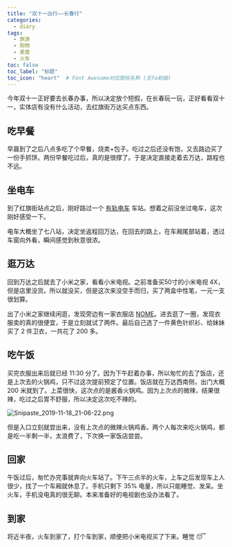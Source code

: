 ```yaml
---
title: "双十一出行——长春行"
categories:
  - diary
tags:
  - 旅游
  - 购物
  - 美食
  - 火车
toc: false
toc_label: "标题"
toc_icon: "heart"  # Font Awesome对应图标名称 (无fa前缀)	
---
```

今年双十一正好要去长春办事，所以决定放个短假，在长春玩一玩，正好看看双十一，实体店有没有什么活动，去红旗街万达买点东西。

## 吃早餐
早晨到了之后八点多吃了个早餐，烧卖+包子。吃过之后还没有饱，又去路边买了一份手抓饼。两份早餐吃过后，真的是很撑了。于是决定直接走着去万达，路程也不远。

## 坐电车
到了红旗街站点之后，刚好路过一个 [有轨电车](https://baike.baidu.com/item/%E6%9C%89%E8%BD%A8%E7%94%B5%E8%BD%A6/2317603?fr=aladdin) 车站。想着之前没坐过电车，这次刚好感受一下。

电车大概坐了七八站，决定坐返程回万达，在回去的路上，在车厢尾部站着，透过车窗向外看，瞬间感觉到秋意很浓。

## 逛万达
回到万达之后就去了小米之家，看看小米电视。之前准备买50寸的小米电视 4X，但是店里没货。所以就没买，但是这次来没空手而归，买了两盒中性笔，一元一支很划算。

出了小米之家继续闲逛，发现旁边有一家衣服店 [NOME](http://www.nome.com/)。进去逛了一圈，发现衣服卖的真的很便宜，于是立刻就试了两件。最后自己选了一件黄色针织衫、给妹妹买了 2 件卫衣，一共花了 200 多。

## 吃午饭
买完衣服出来后就已经 11:30 分了。因为下午赶着办事，所以匆忙的去了饭店，还是上次去的火锅鸡，只不过这次提前预定了位置。饭店就在万达西南侧，出门大概 200 米就到了。上菜很快，这次点的是酱香火锅鸡。因为上次点的微辣，结果很辣，吃过之后胃不舒服，所以决定这次吃不辣的。

![Snipaste_2019-11-18_21-06-22.png](https://i.loli.net/2019/11/18/hb5KaBZqToeMlf8.png)

但是入口立刻就尝出来，没有上次点的微辣火锅鸡香。两个人每次来吃火锅鸡，都是吃一半剩一半，太浪费了，下次换一家饭店尝尝。

## 回家
午饭过后，匆忙办完事就奔向火车站了。下午三点半的火车，上车之后发现车上人很少，找了一个车厢就休息了。手机只剩下 35% 电量，所以只能睡觉、发呆。坐火车，手机没电真的很无聊。本来准备好的电视剧也没办法看了。

## 到家
将近半夜，火车到家了，打个车到家，顺便把小米电视买了下来。睡觉 :sleeping: